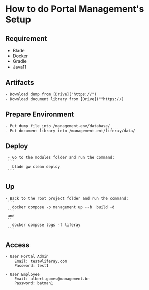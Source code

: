 # How to do Portal Management's Setup 

  ## Requirement
   - Blade
   - Docker
   - Gradle
   - Java11

  ## Artifacts
    - Download dump from [Drive]("https://")
    - Download document library from [Drive](""https://)

  ## Prepare Environment
    - Put dump file into /management-env/database/
    - Put document library into /management-ent/liferay/data/

  ## Deploy
     - Go to the modules folder and run the command:
     ```
       blade gw clean deploy
     ```
      
  ## Up
    - Back to the root project folder and run the command:
     ```
       docker compose -p management up --b  build -d
     ```
     and 
     ``
       docker compose logs -f liferay
     ```
  
  ## Access
    - User Portal Admin
        Email: test@liferay.com
        Password: test1

    - User Employee
        Email: albert.gomes@management.br
        Password: batman1
  

